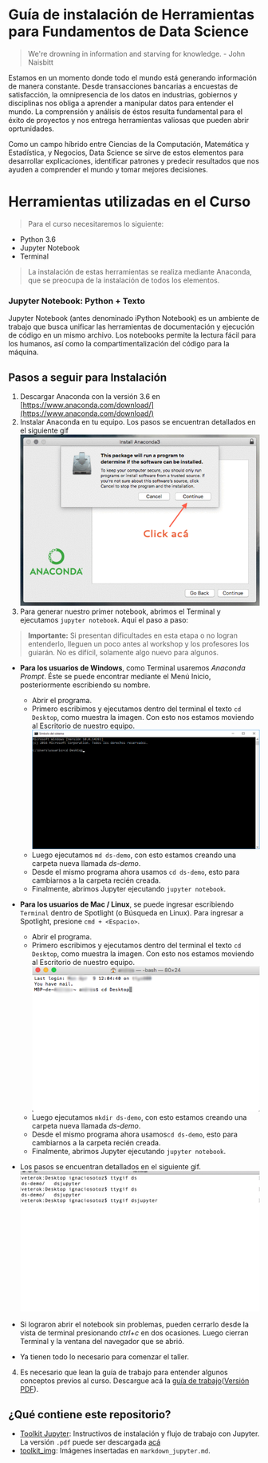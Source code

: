 # Guía de instalación de Herramientas para Fundamentos de Data Science

> We're drowning in information and starving for knowledge. - John Naisbitt


Estamos en un momento donde todo el mundo está generando información de manera constante. Desde transacciones bancarias a encuestas de satisfacción, la omnipresencia de los datos en industrias, gobiernos y disciplinas nos obliga a aprender a manipular datos para entender el mundo. La comprensión y análisis de éstos resulta fundamental para el éxito de proyectos y nos entrega herramientas valiosas que pueden abrir oprtunidades.

Como un campo híbrido entre Ciencias de la Computación, Matemática y Estadística, y Negocios, Data Science se sirve de estos elementos para desarrollar explicaciones, identificar patrones y predecir resultados que nos ayuden a comprender el mundo y tomar mejores decisiones.



# Herramientas utilizadas en el Curso

> Para el curso necesitaremos lo siguiente:

- Python 3.6
- Jupyter Notebook
- Terminal

> La instalación de estas herramientas se realiza mediante Anaconda, que se preocupa de la instalación de todos los elementos.



### Jupyter Notebook: Python + Texto

Jupyter Notebook (antes denominado iPython Notebook) es un ambiente de trabajo que busca unificar las herramientas de documentación y ejecución de código en un mismo archivo. Los notebooks permite la lectura fácil para los humanos, así como la compartimentalización del código para la máquina.


## Pasos a seguir para Instalación

1. Descargar Anaconda con la versión 3.6 en [https://www.anaconda.com/download/](https://www.anaconda.com/download/)
2. Instalar Anaconda en tu equipo. Los pasos se encuentran detallados en el siguiente gif
![Instalando Anaconda](./toolkit_img/installanaconda.gif)
3. Para generar nuestro primer notebook, abrimos el Terminal y ejecutamos `jupyter notebook`. Aquí el paso a paso: 

>__Importante:__ Si presentan dificultades en esta etapa o no logran entenderlo, lleguen un poco antes al workshop y los profesores los guiarán. No es difícil, solamente algo nuevo para algunos.

- __Para los usuarios de Windows__, como Terminal usaremos _Anaconda Prompt_. Éste se puede encontrar mediante el Menú Inicio, posteriormente escribiendo su nombre. 
	- Abrir el programa.
	- Primero escribimos y ejecutamos dentro del terminal el texto `cd Desktop`, como muestra la imagen. Con esto nos estamos moviendo al Escritorio de nuestro equipo.
	![Shell Windows](./toolkit_img/shell-win.png)
	- Luego ejecutamos `md ds-demo`, con esto estamos creando una carpeta nueva llamada _ds-demo_. 
	- Desde el mismo programa ahora usamos `cd ds-demo`, esto para cambiarnos a la carpeta recién creada.
	- Finalmente, abrimos Jupyter ejecutando `jupyter notebook`.
- __Para los usuarios de Mac / Linux__, se puede ingresar escribiendo `Terminal` dentro de Spotlight (o Búsqueda en Linux). Para ingresar a Spotlight, presione `cmd + <Espacio>`. 
	- Abrir el programa.
	- Primero escribimos y ejecutamos dentro del terminal el texto `cd Desktop`, como muestra la imagen. Con esto nos estamos moviendo al Escritorio de nuestro equipo.
	![Shell Windows](./toolkit_img/shell-mac.png)
	- Luego ejecutamos `mkdir ds-demo`, con esto estamos creando una carpeta nueva llamada _ds-demo_.
	- Desde el mismo programa ahora usamos`cd ds-demo`, esto para cambiarnos a la carpeta recién creada.
	- Finalmente, abrimos Jupyter ejecutando `jupyter notebook`.

- Los pasos se encuentran detallados en el siguiente gif.
![Ocupando Jupyter desde el Terminal](./toolkit_img/dsjupyter.gif)
- Si lograron abrir el notebook sin problemas, pueden cerrarlo desde la vista de terminal presionando _ctrl+c_ en dos ocasiones. Luego cierran  Terminal y la ventana del navegador que se abrió.
- Ya tienen todo lo necesario para comenzar el taller.


4. Es necesario que lean la guía de trabajo para entender algunos conceptos previos al curso. Descargue acá la [guía de trabajo](toolkit_jupyter.md)([Versión PDF](toolkit_jupyter.pdf)).

## ¿Qué contiene este repositorio? 

* [Toolkit Jupyter](toolkit_jupyter.md): Instructivos de instalación y flujo de trabajo con Jupyter. La versión `.pdf` puede ser descargada [acá](./toolkit_jupyter.pdf)
* [toolkit_img](./toolkit_img/): Imágenes insertadas en `markdown_jupyter.md`.




